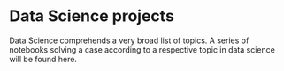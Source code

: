# Data Science projects

Data Science comprehends a very broad list of topics. A series of notebooks solving a case according to a respective topic in data science will be found here. 



